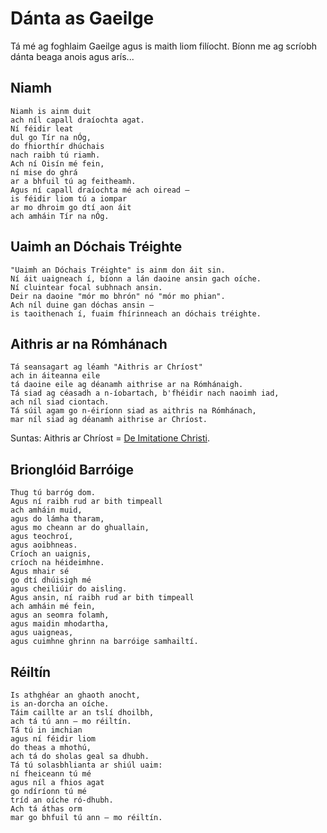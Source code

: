 # Dánta as Gaeilge

<div id="generated-toc"> </div>

Tá mé ag foghlaim Gaeilge agus is maith liom filíocht. Bíonn me ag scríobh dánta beaga anois agus arís...

<h2 id="niamh">Niamh</h2>

```
Niamh is ainm duit
ach níl capall draíochta agat.
Ní féidir leat
dul go Tír na nÓg,
do fhiorthír dhúchais
nach raibh tú riamh.
Ach ní Oisín mé fein,
ní mise do ghrá
ar a bhfuil tú ag feitheamh.
Agus ní capall draíochta mé ach oiread —
is féidir liom tú a iompar
ar mo dhroim go dtí aon áit
ach amháin Tír na nÓg.
```

<h2 id="uaimh-an-dochais-treighte">Uaimh an Dóchais Tréighte</h2>

```
"Uaimh an Dóchais Tréighte" is ainm don áit sin.
Ní áit uaigneach í, bíonn a lán daoine ansin gach oíche.
Ní cluintear focal subhnach ansin.
Deir na daoine "mór mo bhrón" nó "mór mo phian".
Ach níl duine gan dóchas ansin —
is taoithenach í, fuaim fhírinneach an dóchais tréighte.
```

<h2 id="aithris-ar-na-romhanaigh">Aithris ar na Rómhánach</h2>

```
Tá seansagart ag léamh "Aithris ar Chríost"
ach in áiteanna eile
tá daoine eile ag déanamh aithrise ar na Rómhánaigh.
Tá siad ag céasadh a n-íobartach, b'fhéidir nach naoimh iad,
ach níl siad ciontach.
Tá súil agam go n-éiríonn siad as aithris na Rómhánach,
mar níl siad ag déanamh aithrise ar Chríost.
```

Suntas: Aithris ar Chríost = [De Imitatione Christi](https://en.wikipedia.org/wiki/The_Imitation_of_Christ).

<h2 id="briongloid-barroige">Brionglóid Barróige</h2>

```
Thug tú barróg dom.
Agus ní raibh rud ar bith timpeall
ach amháin muid,
agus do lámha tharam,
agus mo cheann ar do ghuallain,
agus teochroí,
agus aoibhneas.
Críoch an uaignis,
críoch na héideimhne.
Agus mhair sé
go dtí dhúisigh mé
agus cheiliúir do aisling.
Agus ansin, ní raibh rud ar bith timpeall
ach amháin mé fein,
agus an seomra folamh,
agus maidin mhodartha,
agus uaigneas,
agus cuimhne ghrinn na barróige samhailtí.
```

<h2 id="reiltin">Réiltín</h2>

```
Is athghéar an ghaoth anocht,
is an-dorcha an oíche.
Táim caillte ar an tslí dhoilbh,
ach tá tú ann — mo réiltín.
Tá tú in imchian
agus ní féidir liom
do theas a mhothú,
ach tá do sholas geal sa dhubh.
Tá tú solasbhlianta ar shiúl uaim:
ní fheiceann tú mé
agus níl a fhios agat
go ndíríonn tú mé
tríd an oíche ró-dhubh.
Ach tá áthas orm
mar go bhfuil tú ann — mo réiltín.
```
